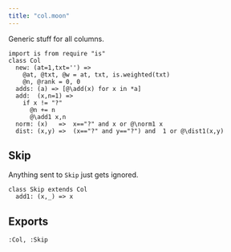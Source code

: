 ```yaml
---
title: "col.moon"
---
```



Generic stuff for all columns.

```moonscript
import is from require "is"
class Col
  new: (at=1,txt='') => 
    @at, @txt, @w = at, txt, is.weighted(txt)
    @n, @rank = 0, 0
  adds: (a) => [@\add(x) for x in *a]
  add:  (x,n=1) =>
    if x != "?" 
      @n += n
      @\add1 x,n
  norm: (x)   =>  x=="?" and x or @\norm1 x
  dist: (x,y) =>  (x=="?" and y=="?") and  1 or @\dist1(x,y)
```

## Skip
Anything sent to `Skip` just gets ignored.

```moonscript
class Skip extends Col
  add1: (x,_) => x
```

## Exports

```moonscript
:Col, :Skip
```
